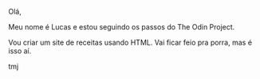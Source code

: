 Olá,

Meu nome é Lucas e estou seguindo os passos do The Odin Project.

Vou criar um site de receitas usando HTML. Vai ficar feio pra porra, mas é isso aí.

tmj
